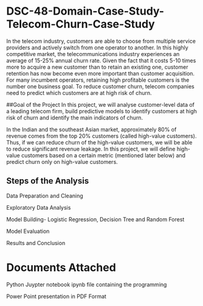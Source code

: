 # DSC-48-Domain-Case-Study-Telecom-Churn-Case-Study

In the telecom industry, customers are able to choose from multiple service providers and actively switch from one operator to another. In this highly competitive market, the telecommunications industry experiences an average of 15-25% annual churn rate. Given the fact that it costs 5-10 times more to acquire a new customer than to retain an existing one, customer retention has now become even more important than customer acquisition.
For many incumbent operators, retaining high profitable customers is the number one business goal.
To reduce customer churn, telecom companies need to predict which customers are at high risk of churn.

##Goal of the Project
In this project, we will analyse customer-level data of a leading telecom firm, build predictive models to identify customers at high risk of churn and identify the main indicators of churn.

In the Indian and the southeast Asian market, approximately 80% of revenue comes from the top 20% customers (called high-value customers). Thus, if we can reduce churn of the high-value customers, we will be able to reduce significant revenue leakage.
In this project, we will define high-value customers based on a certain metric (mentioned later below) and predict churn only on high-value customers.

## Steps of the Analysis
Data Preparation and Cleaning

Exploratory Data Analysis

Model Building- Logistic Regression, Decision Tree and Random Forest 

Model Evaluation

Results and Conclusion

# Documents Attached
Python Juypter notebook ipynb file containing the programming 

Power Point presentation in PDF Format




